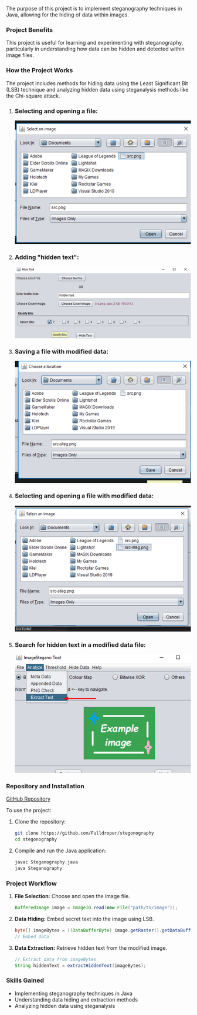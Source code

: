 The purpose of this project is to implement steganography techniques in Java, allowing for the hiding of data within images.

### Project Benefits
This project is useful for learning and experimenting with steganography, particularly in understanding how data can be hidden and detected within image files.

### How the Project Works
The project includes methods for hiding data using the Least Significant Bit (LSB) technique and analyzing hidden data using steganalysis methods like the Chi-square attack.
1. ### Selecting and opening a file: 
   ![Selecting and opening a file](./screenshots/1.png)
2. ### Adding "hidden text": 
   ![Adding "hidden text"](./screenshots/2.png)
3. ### Saving a file with modified data: 
   ![Saving a file with modified data](./screenshots/3.png)
4. ### Selecting and opening a file with modified data: 
   ![Selecting and opening a file with modified data](./screenshots/4.png)
5. ### Search for hidden text in a modified data file: 
   ![Search for hidden text in a modified data file](./screenshots/5.png)

### Repository and Installation
[GitHub Repository](https://github.com/Fulldroper/stegonography)

To use the project:

1. Clone the repository:
    ```bash
    git clone https://github.com/Fulldroper/stegonography
    cd stegonography
    ```

2. Compile and run the Java application:
    ```bash
    javac Steganography.java
    java Steganography
    ```

### Project Workflow
1. **File Selection:** Choose and open the image file.
    ```java
    BufferedImage image = ImageIO.read(new File("path/to/image"));
    ```

2. **Data Hiding:** Embed secret text into the image using LSB.
    ```java
    byte[] imageBytes = ((DataBufferByte) image.getRaster().getDataBuffer()).getData();
    // Embed data
    ```

3. **Data Extraction:** Retrieve hidden text from the modified image.
    ```java
    // Extract data from imageBytes
    String hiddenText = extractHiddenText(imageBytes);
    ```

### Skills Gained
- Implementing steganography techniques in Java
- Understanding data hiding and extraction methods
- Analyzing hidden data using steganalysis
